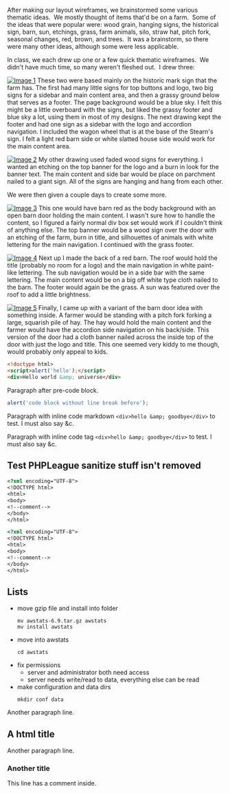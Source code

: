 After making our layout wireframes, we brainstormed some various thematic ideas.  We mostly thought of items that'd be on a farm.  Some of the ideas that were popular were: wood grain, hanging signs, the historical sign, barn, sun, etchings, grass, farm animals, silo, straw hat, pitch fork, seasonal changes, red, brown, and trees.  It was a brainstorm, so there were many other ideas, although some were less applicable.

In class, we each drew up one or a few quick thematic wireframes.  We didn't have much time, so many weren't fleshed out.  I drew three:

<!--more-->

[![Image 1](/image1.jpg "Image 1")](/image1.jpg) These two were based mainly on the historic mark sign that the farm has.  The first had many little signs for top buttons and logo, two big signs for a sidebar and main content area, and then a grassy ground below that serves as a footer.  The page background would be a blue sky.  I felt this might be a little overboard with the signs, but liked the grassy footer and blue sky a lot, using them in most of my designs.  The next drawing kept the footer and had one sign as a sidebar with the logo and accordion navigation.  I included the wagon wheel that is at the base of the Stearn's sign.  I felt a light red barn side or white slatted house side would work for the main content area.

[![Image 2](/image2.jpg "Image 2")](/image2.jpg) My other drawing used faded wood signs for everything.  I wanted an etching on the top banner for the logo and a burn in look for the banner text.  The main content and side bar would be place on parchment nailed to a giant sign.  All of the signs are hanging and hang from each other.

We were then given a couple days to create some more.

[![Image 3](/image3.jpg "Image 3")](/image3.jpg) This one would have barn red as the body background with an open barn door holding the main content.  I wasn't sure how to handle the content, so I figured a fairly normal div box set would work if I couldn't think of anything else.  The top banner would be a wood sign over the door with an etching of the farm, burn in title, and silhouettes of animals with white lettering for the main navigation.  I continued with the grass footer.

[![Image 4](/image4.jpg "Image 4")](/image4.jpg) Next up I made the back of a red barn.  The roof would hold the title (probably no room for a logo) and the main navigation in white paint-like lettering.  The sub navigation would be in a side bar with the same lettering.  The main content would be on a big off white type cloth nailed to the barn.  The footer would again be the grass.  A sun was featured over the roof to add a little brightness.

[![Image 5](/image5.jpg "Image 5")](/image5.jpg) Finally, I came up with a variant of the barn door idea with something inside.  A farmer would be standing with a pitch fork forking a large, squarish pile of hay.  The hay would hold the main content and the farmer would have the accordion side navigation on his back/side.  This version of the door had a cloth banner nailed across the inside top of the door with just the logo and title.  This one seemed very kiddy to me though, would probably only appeal to kids.

``` html
<!doctype html>
<script>alert('hello');</script>
<div>Hello world &amp; universe</div>
```

Paragraph after pre-code block.

``` js
alert('code block without line break before');
```

Paragraph with inline code markdown `<div>hello &amp; goodbye</div>` to test.  I must also say &c.

Paragraph with inline code tag `<div>hello &amp; goodbye</div>` to test.  I must also say &c.

<!--foo-->

Test PHPLeague sanitize stuff isn't removed
-----

``` html
<?xml encoding="UTF-8">
<!DOCTYPE html>
<html>
<body>
<!--comment-->
</body>
</html>
```

``` html
<?xml encoding="UTF-8">
<!DOCTYPE html>
<html>
<body>
<!--comment-->
</body>
</html>
```

Lists
-----

- move gzip file and install into folder
	```
	mv awstats-6.9.tar.gz awstats
	mv install awstats
	```
- move into awstats
	```
	cd awstats
	```
- fix permissions
	- server and administrator both need access
	- server needs write/read to data, everything else can be read
- make configuration and data dirs
	```
	mkdir conf data
	```

Another paragraph line.

<!--foo-->
A html title
------------
<!--foo-->

Another paragraph line.

<!--foo-->
### Another title
<!--foo-->
This line has a comment inside<!--foo-->.
